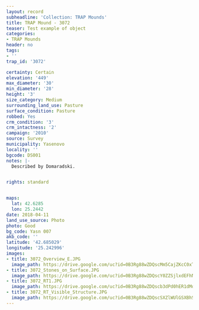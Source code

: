 ```yaml
---
layout: record
subheadline: 'Collection: TRAP Mounds'
title: TRAP Mound - 3072
teaser: Test example of object
categories:
- TRAP Mounds
header: no
tags:
- ''
trap_id: '3072'

certainty: Certain
elevation: '449'
max_diameter: '30'
min_diameter: '28'
height: '3'
size_category: Medium
surrounding_land_use: Pasture
surface_condition: Pasture
robbed: Yes
crm_condition: '3'
crm_intactness: '2'
campaign: '2010'
source: Survey
municipality: Yasenovo
locality: ''
bgcode: DS001
notes: |-
  Described by Domaradski.


rights: standard


maps:
  lat: 42.6285
  lon: 25.2442
date: 2018-04-11
land_use_source: Photo
photo: Good
bg_code: Yasn 007
akb_code: ''
latitude: '42.685029'
longitude: '25.242996'
images:
- title: 3072_Overview_E.JPG
  image_path: https://drive.google.com/uc?id=0B3Rg88wZDQscMm5CajZKcC0xT0E
- title: 3072_Stones_on_Surface.JPG
  image_path: https://drive.google.com/uc?id=0B3Rg88wZDQscY0ZZSjlxdEFhNGM
- title: 3072_RT1.JPG
  image_path: https://drive.google.com/uc?id=0B3Rg88wZDQscb3dPd0hER1dMdG8
- title: 3072_RT_Visible_Structure.JPG
  image_path: https://drive.google.com/uc?id=0B3Rg88wZDQscSXZlWUlGSXBhSFU
---
```

